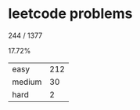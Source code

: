 # leetcode problems

244 / 1377

17.72%

|        |     |
| ------ | --- |
| easy   | 212  |
| medium | 30   |
| hard   | 2   |

